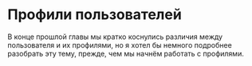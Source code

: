 # Профили пользователей

В конце прошлой главы мы кратко коснулись различия между пользователя и их профилями, но я хотел бы немного подробнее разобрать эту тему, прежде, чем мы начнём работать с профилями.
